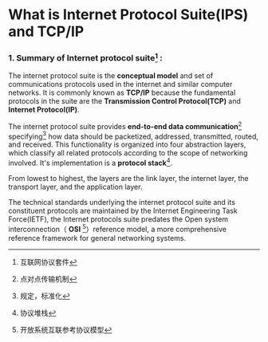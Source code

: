 # What is Internet Protocol Suite(IPS) and TCP/IP

### 1. Summary of Internet protocol suite[^1] :

The internet protocol suite is the **conceptual model** and set of communications protocols used in the internet and similar computer networks. It is commonly known as **TCP/IP** because the fundamental protocols in the suite are the **Transmission Control Protocol(TCP)** and **Internet Protocol(IP)**.

The internet protocol suite provides **end-to-end data communication**[^2] specifying[^3] how data should be packetized, addressed, transmitted, routed, and received. This functionality is organized into four abstraction layers, which classify all related protocols according to the scope of networking involved. It's implementation is a **protocol stack**[^4].

From lowest to highest, the layers are the link layer, the internet layer, the transport layer, and the application layer.

The technical standards underlying the internet protocol suite and its constituent protocols are maintained by the Internet Engineering Task Force(IETF), the Internet protocols suite predates the Open system interconnection（ **OSI** [^5]）reference model, a more comprehensive reference framework for general networking systems.









[^1]: 互联网协议套件
[^2]: 点对点传输机制
[^3]: 规定，标准化
[^4]: 协议堆栈
[^5]:  开放系统互联参考协议模型